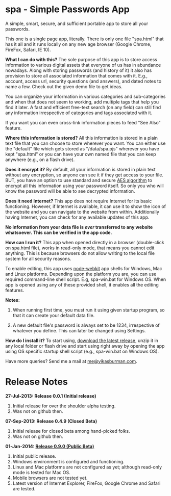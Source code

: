 spa - Simple Passwords App
===

A simple, smart, secure, and sufficient portable app to store all your passwords.

This one is a single page app, literally. There is only one file "spa.html" that has it all and it runs locally on any new age browser (Google Chrome, FireFox, Safari, IE 10). 

__What I can do with this?__
The sole purpose of this app is to store access information to various digital assets that everyone of us has in abundance nowadays. Along with storing passwords (and history of it) it also has provision to store all associated information that comes with it. E.g., account, access url, security questions (and answers), and dated notes to name a few. Check out the given demo file to get ideas.

You can organize your information in various categories and sub-categories and when that does not seem to working, add multiple tags that help you find it later. A fast and efficient free-text search (on any field) can still find any information irrespective of categories and tags associated with it. 

If you want you can even cross-link information pieces to feed "See Also" feature. 

__Where this information is stored?__
All this information is stored in a plain text file that you can choose to store wherever you want. You can either use the "default" file which gets stored as "/data/spa.pjs" wherever you have kept "spa.html" or you can have your own named file that you can keep anywhere (e.g., on a flash drive).

__Does it encrypt it?__
By default, all your information is stored in plain text without any encryption, so anyone can see it if they get access to your file. BUT, you have an option to use standard and secure [AES algorithm](http://en.wikipedia.org/wiki/Advanced_Encryption_Standard) to encrypt all this information using your password itself. So only you who will know the password will be able to see decrypted information. 

__Does it need Internet?__
This app does not require Internet for its basic functioning. However, if Internet is available, it can use it to show the icon of the website and you can navigate to the website from within. Additionally having Internet, you can check for any available updates of this app. 

**No information from your data file is *ever* transferred to any website whatsoever. This can be verified in the app code.**

__How can I run it?__
This app when opened directly in a browser (double-click on spa.html file), works in read-only mode, that means you cannot edit anything. This is because browsers do not allow writing to the local file system for all security reasons. 

To enable editing, this app uses [node-webkit](https://github.com/rogerwang/node-webkit) app shells for Windows, Mac and Linux platforms. Depending upon the platform you are, you can use required command-line shell script. E.g, spa-win.bat for Windows OS.  When app is opened using any of these provided shell, it enables all the editing features.

**Notes:** 

1. When running first time, you must run it using given startup program, so that it can create your default data file. 

2. A new default file's password is always set to be 1234, irrespective of whatever you define. This can later be changed using Settings.

__How do I install it?__
To start using, [download the latest release](https://github.com/vikasburman/spa/releases/tag/v0.9.0), unzip it in any local folder or flash drive and start using right away by opening the app using OS specific startup shell script (e.g., spa-win.bat on Windows OS).


Have more queries? Send me a mail at [me@vikasburman.com](mailto:me@vikasburman.com).


Release Notes
===
__27-Jul-2013: Release 0.0.1 (Initial release)__

1. Initial release for over the shoulder alpha testing.
2. Was not on github then.


__07-Sep-2013: Release 0.4.9 (Closed Beta)__

1. Initial release for closed beta among hand-picked folks.
2. Was not on github then.


__01-Jan-2014: [Release 0.9.0 (Public Beta)](https://github.com/vikasburman/spa/releases/tag/v0.9.0)__

1. Initial public release. 
2. Windows environment is configured and functioning.
3. Linux and Mac platforms are not configured as yet; although read-only mode is tested for Mac OS.
4. Mobile browsers are not tested yet.
5. Latest version of Internet Explorer, FireFox, Google Chrome and Safari are tested.


